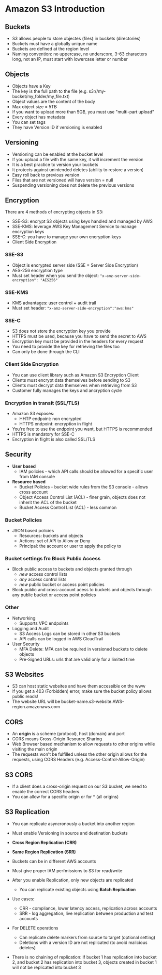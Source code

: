 # Amazon S3 Introduction

## Buckets
- S3 allows people to store objectes (files) in buckets (directories)
- Buckets must have a globally unique name
- Buckets are defined at the region level
- Naming convention: no uppercase, no underscore, 3-63 characters long, not an IP, must start with lowercase letter or number

## Objects
- Objects have a Key
- The key is the full path to the file (e.g. s3://my-bucket/my_folder/my_file.txt)
- Object values are the content of the body
- Max object size = 5TB
- If you want to upload more than 5GB, you must use "multi-part upload"
- Every object has metadata
- You can set tags
- They have Version ID if versioning is enabled

## Versioning
- Versioning can be enabled at the bucket level
- If you upload a file with the same key, it will increment the version
- It is a best practice to version your buckets
- It protects against unintended deletes (ability to restore a version)
- Easy roll back to previous version
- Files that are not versioned will have version = null
- Suspending versioning does not delete the previous versions

## Encryption
There are 4 methods of encrypting objects in S3:
- SSE-S3: encrypt S3 objects using keys handled and managed by AWS
- SSE-KMS: leverage AWS Key Management Service to manage encryption keys
- SSE-C: you have to manage your own encryption keys
- Client Side Encryption

### SSE-S3
- Object is encrypted server side (SSE = Server Side Encryption)
- AES-256 encryption type
- Must set header when you send the object: `"x-amz-server-side-encryption": "AES256"`

### SSE-KMS
- KMS advantages: user control + audit trail
- Must set header: `"x-amz-server-side-encryption":"aws:kms"`

### SSE-C
- S3 does not store the encryption key you provide
- HTTPS must be used, because you have to send the secret to AWS
- Encryption key must be provided in the headers for every request
- You need to provide the key for retrieving the files too
- Can only be done through the CLI

### Client Side Encryption
- You can use client library such as Amazon S3 Encryption Client
- Clients must encrypt data themselves before sending to S3
- Clients must decrypt data themselves when retrieving from S3
- Customer fully manages the keys and ancryption cycle

### Encryption in transit (SSL/TLS)
- Amazon S3 exposes:
	- HHTP endpoint: non encrypted
	- HTTPS endpoint: encryption in flight
- You're free to use the endpoint you want, but HTTPS is recommended
- HTTPS is mandatory for SSE-C
- Encryption in flight is also called SSL/TLS

## Security
- **User based**
	- IAM policies - which API calls should be allowed for a specific user from IAM console
- **Resource based**
	- Bucket Policies - bucket wide rules from the S3 console - allows cross account
	- Object Access Control List (ACL) - finer grain, objects does not inherit the ACL of the bucket
	- Bucket Access Control List (ACL) - less common

### Bucket Policies
- JSON based policies
	- Resources: buckets and objects
	- Actions: set of API to Allow or Deny
	- Principal: the account or user to apply the policy to

### Bucket settings fro Block Public Access
- Block public access to buckets and objects granted through
	- *new* access control lists
	- *any* access control lists
	- *new* public bucket or access point policies
- Block public and cross-account acess to buckets and objects through any public bucket or access point policies

### Other
- Networking
	- Supports VPC endpoints
- Logging and Audit
	- S3 Access Logs can be stored in other S3 buckets
	- API calls can be logged in AWS CloudTrail
- User Security
	- MFA Delete: MFA can be required in versioned buckets to delete objects
	- Pre-Signed URLs: urls that are valid only for a limited time

## S3 Websites
- S3 can host static websites and have them accessible on the www
- If you get a 403 (Forbidden) error, make sure the bucket policy allows public reads!
- The website URL will be bucket-name.s3-website.AWS-region.amazonaws.com

## CORS
- An **origin** is a scheme (protocol), host (domain) and port
- CORS means Cross-Origin Resource Sharing
- Web Browser based mechanism to allow requests to other origins while visiting the main origin
- The requests won't be fulfilled unless the other origin allows for the requests, using CORS Headers (e.g. Access-Control-Allow-Origin)

## S3 CORS
- If a client does a cross-origin request on our S3 bucket, we need to enable the correct CORS headers
- You can allow for a specific origin or for * (all origins)

## S3 Replication
- You can replicate asyncronously a bucket into another region
- Must enable Versioning in source and destination buckets
- **Cross Region Replication (CRR)**
- **Same Region Replication (SRR)**
- Buckets can be in different AWS accounts
- Must give proper IAM perfmissions to S3 for read/write
- After you enable Replication, only new objects are replicated
	- You can replicate existing objects using **Batch Replication**
- Use cases:
	- CRR - compliance, lower latency access, replication across accounts
	- SRR - log aggregation, live replication between production and test accounts

- For DELETE operations
	- Can replicate delete markers from source to target (optional setting)
	- Deletions with a version ID are not replicated (to avoid malicious deletes)
- There is no chaining of replication: if bucket 1 has replication into bucket 2, and bucket 2 has replication into bucket 3, objects created in bucket 1 will not be replicated into bucket 3